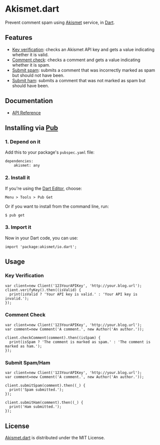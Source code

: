 # Akismet.dart
Prevent comment spam using [Akismet](https://akismet.com) service, in [Dart](https://www.dartlang.org).
	
## Features
* [Key verification](https://akismet.com/development/api/#verify-key): checks an Akismet API key and gets a value indicating whether it is valid.
* [Comment check](https://akismet.com/development/api/#comment-check): checks a comment and gets a value indicating whether it is spam.
* [Submit spam](https://akismet.com/development/api/#submit-spam): submits a comment that was incorrectly marked as spam but should not have been.
* [Submit ham](https://akismet.com/development/api/#submit-ham): submits a comment that was not marked as spam but should have been.

## Documentation
* [API Reference](http://cedx.github.io/akismet.dart/api)

## Installing via [Pub](https://pub.dartlang.org)

### 1. Depend on it
Add this to your package's `pubspec.yaml` file:

	dependencies:
		akismet: any

### 2. Install it
If you're using the [Dart Editor](https://www.dartlang.org/tools/editor), choose:

	Menu > Tools > Pub Get

Or if you want to install from the command line, run:

	$ pub get
	
### 3. Import it
Now in your Dart code, you can use:

	import 'package:akismet/io.dart';

## Usage

### Key Verification
    var client=new Client('123YourAPIKey', 'http://your.blog.url');    
    client.verifyKey().then((isValid) {
	  print(isValid ? 'Your API key is valid.' : 'Your API key is invalid.');
    });
	
### Comment Check
    var client=new Client('123YourAPIKey', 'http://your.blog.url');
    var comment=new Comment('A comment.', new Author('An author.'));
     
    client.checkComment(comment).then((isSpam) {
	  print(isSpam ? 'The comment is marked as spam.' : 'The comment is marked as ham.');
    });
	
### Submit Spam/Ham
    var client=new Client('123YourAPIKey', 'http://your.blog.url');
    var comment=new Comment('A comment.', new Author('An author.'));
    
    client.submitSpam(comment).then((_) {
	  print('Spam submitted.');
    });
    
    client.submitHam(comment).then((_) {
	  print('Ham submitted.');
    });

## License
[Akismet.dart](https://pub.dartlang.org/packages/akismet) is distributed under the MIT License.


